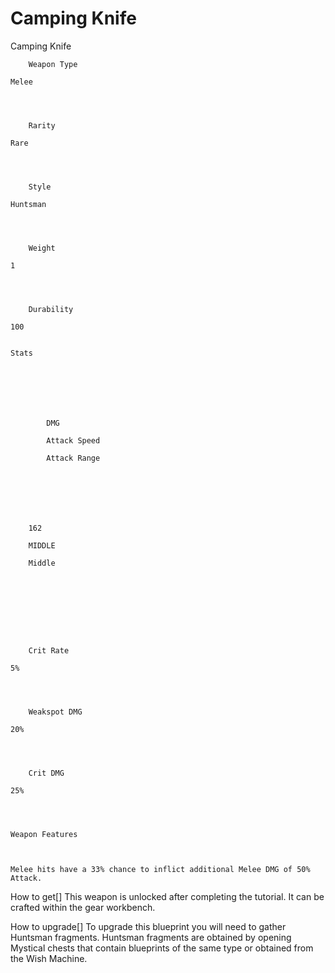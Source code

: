 # Camping Knife

Camping Knife


	
		
		
	
	



	
		Weapon Type
	
	Melee



	
		Rarity
	
	Rare



	
		Style
	
	Huntsman



	
		Weight
	
	1



	
		Durability
	
	100


	Stats

	
	
	
	
		
		
			DMG
		
			Attack Speed 
		
			Attack Range
		
		
	
	
	
	
	
		162
	
		MIDDLE
	
		Middle
	
	
	





	
		Crit Rate
	
	5%



	
		Weakspot DMG
	
	20%



	
		Crit DMG
	
	25%




	Weapon Features


	
	Melee hits have a 33% chance to inflict additional Melee DMG of 50% Attack.







How to get[]
This weapon is unlocked after completing the tutorial. It can be crafted within the gear workbench.

How to upgrade[]
To upgrade this blueprint you will need to gather Huntsman fragments. Huntsman fragments are obtained by opening Mystical chests that contain blueprints of the same type or obtained from the Wish Machine.

